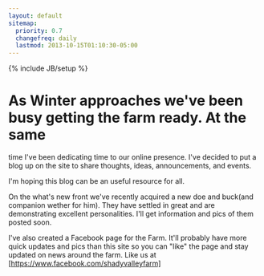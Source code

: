 ```yaml
---
layout: default
sitemap:
  priority: 0.7
  changefreq: daily
  lastmod: 2013-10-15T01:10:30-05:00
---
```

{% include JB/setup %}

# As Winter approaches we've been busy getting the farm ready. At the same
time I've been dedicating time to our online presence. I've decided to put
a blog up on the site to share thoughts, ideas, announcements, and events.

I'm hoping this blog can be an useful resource for all. 

On the what's new front we've recently acquired a new doe and buck(and companion
wether for him).  They have settled in great and are demonstrating excellent
personalities.  I'll get information and pics of them posted soon.

I've also created a Facebook page for the Farm. It'll probably have more quick
updates and pics than this site so you can "like" the page and stay updated
on news around the farm.  Like us at [https://www.facebook.com/shadyvalleyfarm]


